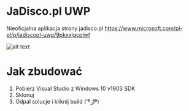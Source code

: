 # JaDisco.pl UWP

Nieoficjalna aplikacja strony jadisco.pl
https://www.microsoft.com/pl-pl/p/jadiscopl-uwp/9pkxxlgcplwf

![alt text](https://store-images.s-microsoft.com/image/apps.26375.14258178541150624.1e247976-9b8f-4899-a481-1c9eb6ce3283.e2f96f2d-2fd9-4c0f-92b1-97585fa8b5bc)

# Jak zbudować
1. Pobierz Visual Studio z Windows 10 v1903 SDK
2. Sklonuj
3. Odpal solucje i kliknij build ( ͡º ͜ʖ͡º)
